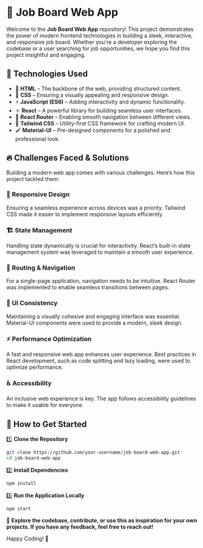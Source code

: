 # 🚀 Job Board Web App

Welcome to the **Job Board Web App** repository! This project demonstrates the power of modern frontend technologies in building a sleek, interactive, and responsive job board. Whether you're a developer exploring the codebase or a user searching for job opportunities, we hope you find this project insightful and engaging.

## 🌟 Technologies Used

- 🎨 **HTML** – The backbone of the web, providing structured content.
- 💅 **CSS** – Ensuring a visually appealing and responsive design.
- ⚡ **JavaScript (ES6)** – Adding interactivity and dynamic functionality.
- ⚛️ **React** – A powerful library for building seamless user interfaces.
- 🔀 **React Router** – Enabling smooth navigation between different views.
- 🎨 **Tailwind CSS** – Utility-first CSS framework for crafting modern UI.
- 🖌 **Material-UI** – Pre-designed components for a polished and professional look.

## 🔥 Challenges Faced & Solutions

Building a modern web app comes with various challenges. Here’s how this project tackled them:

### 📱 Responsive Design
Ensuring a seamless experience across devices was a priority. Tailwind CSS made it easier to implement responsive layouts efficiently.

### 🏗️ State Management
Handling state dynamically is crucial for interactivity. React’s built-in state management system was leveraged to maintain a smooth user experience.

### 🔗 Routing & Navigation
For a single-page application, navigation needs to be intuitive. React Router was implemented to enable seamless transitions between pages.

### 🎨 UI Consistency
Maintaining a visually cohesive and engaging interface was essential. Material-UI components were used to provide a modern, sleek design.

### ⚡ Performance Optimization
A fast and responsive web app enhances user experience. Best practices in React development, such as code splitting and lazy loading, were used to optimize performance.

### ♿ Accessibility
An inclusive web experience is key. The app follows accessibility guidelines to make it usable for everyone.

## 📖 How to Get Started

1️⃣ **Clone the Repository**
```bash
git clone https://github.com/your-username/job-board-web-app.git
cd job-board-web-app
```

2️⃣ **Install Dependencies**
```bash
npm install
```

3️⃣ **Run the Application Locally**
```bash
npm start
```

🚀 **Explore the codebase, contribute, or use this as inspiration for your own projects. If you have any feedback, feel free to reach out!**

Happy Coding! 🎉

